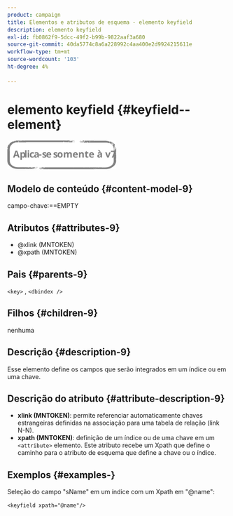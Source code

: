 ```yaml
---
product: campaign
title: Elementos e atributos de esquema - elemento keyfield
description: elemento keyfield
exl-id: fb0862f9-5dcc-49f2-b99b-9822aaf3a680
source-git-commit: 40da5774c8a6a228992c4aa400e2d9924215611e
workflow-type: tm+mt
source-wordcount: '103'
ht-degree: 4%

---
```


# elemento keyfield {#keyfield--element}

![](../../../assets/v7-only.svg)

## Modelo de conteúdo {#content-model-9}

campo-chave:==EMPTY

## Atributos {#attributes-9}

* @xlink (MNTOKEN)
* @xpath (MNTOKEN)

## Pais {#parents-9}

`<key>`  ,  `<dbindex />`

## Filhos {#children-9}

nenhuma

## Descrição {#description-9}

Esse elemento define os campos que serão integrados em um índice ou em uma chave.

## Descrição do atributo {#attribute-description-9}

* **xlink (MNTOKEN)**: permite referenciar automaticamente chaves estrangeiras definidas na associação para uma tabela de relação (link N-N).
* **xpath (MNTOKEN)**: definição de um índice ou de uma chave em um `<attribute>`  elemento. Este atributo recebe um Xpath que define o caminho para o atributo de esquema que define a chave ou o índice.

## Exemplos {#examples-}

Seleção do campo &quot;sName&quot; em um índice com um Xpath em &quot;@name&quot;:

```
<keyfield xpath="@name"/>
```

